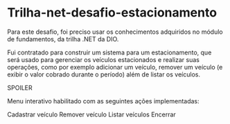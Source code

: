 # Trilha-net-desafio-estacionamento

Para este desafio, foi preciso usar os conhecimentos adquiridos no módulo de fundamentos, da trilha .NET da DIO.

Fui contratado para construir um sistema para um estacionamento, que será usado para gerenciar os veículos estacionados e realizar suas operações, 
como por exemplo adicionar um veículo, remover um veículo (e exibir o valor cobrado durante o período) além de listar os veículos.

SPOILER 

Menu interativo habilitado com as seguintes ações implementadas:

Cadastrar veículo
Remover veículo
Listar veículos
Encerrar
